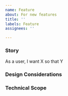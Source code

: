 ```yaml
---
name: Feature
about: For new features
title: ''
labels: Feature
assignees: ''

---
```


### Story
As a user, I want X so that Y

### Design Considerations


### Technical Scope
